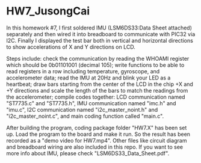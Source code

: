 # HW7_JusongCai

In this homework #7, I first soldered IMU (LSM6DS33:Data Sheet attached) separately and then wired it into breadboard to communicate with PIC32 via I2C. Finally I displayed the test bar both in vertical and horizontal directions to show accelerations of X and Y directions on LCD.

Steps include: check the communication by reading the WHOAMI register which should be 0b01101001 (decimal 105); write functions to be able to read registers in a row including temperature, gyroscope, and accelerometer data; read the IMU at 20Hz and blink your LED as a heartbeat; draw bars starting from the center of the LCD in the chip +X and +Y directions and scale the length of the bars to match the readings from the accelerometer; compile codes together: LCD communication named "ST7735.c" and "ST7735.h", IMU communication named "imc.h" and "imu.c", I2C communication named "i2c_master_noint.h" and "i2c_master_noint.c", and main coding function called "main.c".

After building the program, coding package folder "HW7.X" has been set up. Load the program to the board and make it run. So the result has been recorded as a "demo video for HW7.mp4". Other files like circuit diagram and breadboard wiring are also included in this repo. If you want to see more info about IMU, please check "LSM6DS33_Data_Sheet.pdf".